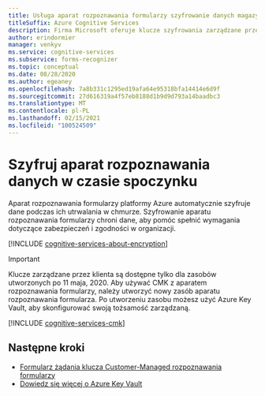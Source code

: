 ```yaml
---
title: Usługa aparat rozpoznawania formularzy szyfrowanie danych magazynowanych
titleSuffix: Azure Cognitive Services
description: Firma Microsoft oferuje klucze szyfrowania zarządzane przez firmę Microsoft, a także umożliwia zarządzanie subskrypcjami Cognitive Services przy użyciu własnych kluczy nazywanych kluczami zarządzanymi przez klienta (CMK). W tym artykule opisano szyfrowanie danych przechowywane przez aparat rozpoznawania formularzy oraz sposób włączania CMK i zarządzania nim.
author: erindormier
manager: venkyv
ms.service: cognitive-services
ms.subservice: forms-recognizer
ms.topic: conceptual
ms.date: 08/28/2020
ms.author: egeaney
ms.openlocfilehash: 7a8b331c1295ed19afa64e95318bfa14414e6d9f
ms.sourcegitcommit: 27d616319a4f57eb8188d1b9d9d793a14baadbc3
ms.translationtype: MT
ms.contentlocale: pl-PL
ms.lasthandoff: 02/15/2021
ms.locfileid: "100524509"
---
```

# <a name="form-recognizer-encryption-of-data-at-rest"></a>Szyfruj aparat rozpoznawania danych w czasie spoczynku

Aparat rozpoznawania formularzy platformy Azure automatycznie szyfruje dane podczas ich utrwalania w chmurze. Szyfrowanie aparatu rozpoznawania formularzy chroni dane, aby pomóc spełnić wymagania dotyczące zabezpieczeń i zgodności w organizacji.

[!INCLUDE [cognitive-services-about-encryption](../includes/cognitive-services-about-encryption.md)]

> [!IMPORTANT]
> Klucze zarządzane przez klienta są dostępne tylko dla zasobów utworzonych po 11 maja, 2020. Aby używać CMK z aparatem rozpoznawania formularzy, należy utworzyć nowy zasób aparatu rozpoznawania formularza. Po utworzeniu zasobu możesz użyć Azure Key Vault, aby skonfigurować swoją tożsamość zarządzaną.

[!INCLUDE [cognitive-services-cmk](../includes/configure-customer-managed-keys.md)]

## <a name="next-steps"></a>Następne kroki

* [Formularz żądania klucza Customer-Managed rozpoznawania formularzy](https://aka.ms/cogsvc-cmk)
* [Dowiedz się więcej o Azure Key Vault](../../key-vault/general/overview.md)